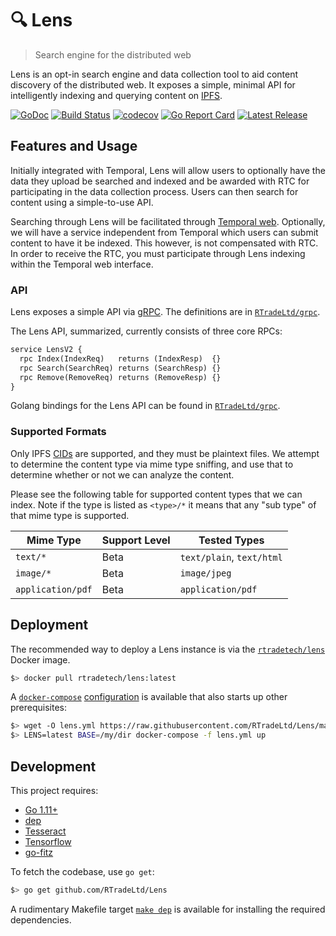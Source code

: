 # 🔍 Lens

> Search engine for the distributed web

Lens is an opt-in search engine and data collection tool to aid content discovery
of the distributed web. It exposes a simple, minimal API for intelligently indexing
and querying content on [IPFS](https://ipfs.io/).

[![GoDoc](https://godoc.org/github.com/RTradeLtd/Lens?status.svg)](https://godoc.org/github.com/RTradeLtd/Lens)
[![Build Status](https://travis-ci.com/RTradeLtd/Lens.svg?branch=master)](https://travis-ci.com/RTradeLtd/Lens)
[![codecov](https://codecov.io/gh/RTradeLtd/Lens/branch/master/graph/badge.svg)](https://codecov.io/gh/RTradeLtd/Lens) 
[![Go Report Card](https://goreportcard.com/badge/github.com/RTradeLtd/Lens)](https://goreportcard.com/report/github.com/RTradeLtd/Lens)
[![Latest Release](https://img.shields.io/github/release/RTradeLtd/Lens.svg?colorB=red)](https://github.com/RTradeLtd/Lens/releases)

## Features and Usage

Initially integrated with Temporal, Lens will allow users to optionally have the
data they upload be searched and indexed and be awarded with RTC for participating
in the data collection process. Users can then search for content using a
simple-to-use API.

Searching through Lens will be facilitated through [Temporal web](https://temporal.cloud/lens).
Optionally, we will have a service independent from Temporal which users can
submit content to have it be indexed. This however, is not compensated with RTC.
In order to receive the RTC, you must participate through Lens indexing within
the Temporal web interface.

### API

Lens exposes a simple API via [gRPC](https://grpc.io/). The definitions are in
[`RTradeLtd/grpc`](https://github.com/RTradeLtd/grpc/blob/master/lensv2/service.proto).

The Lens API, summarized, currently consists of three core RPCs:

```proto
service LensV2 {
  rpc Index(IndexReq)   returns (IndexResp)  {}
  rpc Search(SearchReq) returns (SearchResp) {}
  rpc Remove(RemoveReq) returns (RemoveResp) {}
}
```

Golang bindings for the Lens API can be found in
[`RTradeLtd/grpc`](https://github.com/RTradeLtd/grpc).

### Supported Formats

Only IPFS [CIDs](https://github.com/multiformats/cid) are supported, and they
must be plaintext files. We attempt to determine the content type via mime type
sniffing, and use that to determine whether or not we can analyze the content.

Please see the following table for supported content types that we can index.
Note if the type is listed as `<type>/*` it means that any "sub type" of that
mime type is supported.

| Mime Type        | Support Level | Tested Types             |
|------------------|---------------|--------------------------|
| `text/*`         | Beta          | `text/plain`, `text/html`|
| `image/*`        | Beta          | `image/jpeg`             |
| `application/pdf`| Beta          | `application/pdf`        |

## Deployment

The recommended way to deploy a Lens instance is via the
[`rtradetech/lens`](https://cloud.docker.com/u/rtradetech/repository/docker/rtradetech/lens)
Docker image.

```sh
$> docker pull rtradetech/lens:latest
```

A [`docker-compose`](https://docs.docker.com/compose/) [configuration](/lens.yml)
is available that also starts up other prerequisites:

```sh
$> wget -O lens.yml https://raw.githubusercontent.com/RTradeLtd/Lens/master/lens.yml
$> LENS=latest BASE=/my/dir docker-compose -f lens.yml up
```

## Development

This project requires:

* [Go 1.11+](https://golang.org/dl/)
* [dep](https://github.com/golang/dep#installation)
* [Tesseract](https://github.com/tesseract-ocr/tesseract#installing-tesseract)
* [Tensorflow](https://www.tensorflow.org/install)
* [go-fitz](https://github.com/gen2brain/go-fitz#install)

To fetch the codebase, use `go get`:

```sh
$> go get github.com/RTradeLtd/Lens
```

A rudimentary Makefile target [`make dep`](https://github.com/RTradeLtd/Lens/blob/master/Makefile#L13)
is available for installing the required dependencies.
